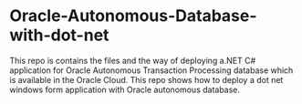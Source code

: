 # Oracle-Autonomous-Database-with-dot-net
This repo is contains the files and the way of deploying a.NET C# application for Oracle Autonomous Transaction Processing database which is available in the Oracle Cloud.
This repo shows how to deploy a dot net windows form application with Oracle autonomous database.
